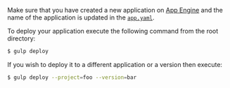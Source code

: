 Make sure that you have created a new application on [App Engine](https://console.developers.google.com/project) and the name of the application is updated in the [`app.yaml`](https://github.com/gae-init/gae-init/blob/master/main/app.yaml#L1).

To deploy your application execute the following command from the root directory:

```bash
$ gulp deploy
```

If you wish to deploy it to a different application or a version then execute:

```bash
$ gulp deploy --project=foo --version=bar
```
